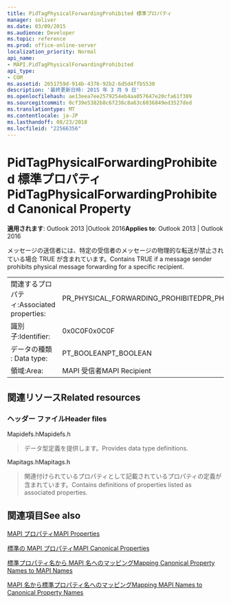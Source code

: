 ```yaml
---
title: PidTagPhysicalForwardingProhibited 標準プロパティ
manager: soliver
ms.date: 03/09/2015
ms.audience: Developer
ms.topic: reference
ms.prod: office-online-server
localization_priority: Normal
api_name:
- MAPI.PidTagPhysicalForwardingProhibited
api_type:
- COM
ms.assetid: 2651759d-914b-4376-92b2-6d5d4ffb5530
description: '最終更新日時: 2015 年 3 月 9 日'
ms.openlocfilehash: ae13eea7ee2579254eb4aa057647e20cfa61f389
ms.sourcegitcommit: 0cf39e5382b8c6f236c8a63c6036849ed3527ded
ms.translationtype: MT
ms.contentlocale: ja-JP
ms.lasthandoff: 08/23/2018
ms.locfileid: "22566356"
---
```

# <a name="pidtagphysicalforwardingprohibited-canonical-property"></a><span data-ttu-id="7479e-103">PidTagPhysicalForwardingProhibited 標準プロパティ</span><span class="sxs-lookup"><span data-stu-id="7479e-103">PidTagPhysicalForwardingProhibited Canonical Property</span></span>

  
  
<span data-ttu-id="7479e-104">**適用されます**: Outlook 2013 |Outlook 2016</span><span class="sxs-lookup"><span data-stu-id="7479e-104">**Applies to**: Outlook 2013 | Outlook 2016</span></span> 
  
<span data-ttu-id="7479e-105">メッセージの送信者には、特定の受信者のメッセージの物理的な転送が禁止されている場合 TRUE が含まれています。</span><span class="sxs-lookup"><span data-stu-id="7479e-105">Contains TRUE if a message sender prohibits physical message forwarding for a specific recipient.</span></span>
  
|||
|:-----|:-----|
|<span data-ttu-id="7479e-106">関連するプロパティ:</span><span class="sxs-lookup"><span data-stu-id="7479e-106">Associated properties:</span></span>  <br/> |<span data-ttu-id="7479e-107">PR_PHYSICAL_FORWARDING_PROHIBITED</span><span class="sxs-lookup"><span data-stu-id="7479e-107">PR_PHYSICAL_FORWARDING_PROHIBITED</span></span>  <br/> |
|<span data-ttu-id="7479e-108">識別子:</span><span class="sxs-lookup"><span data-stu-id="7479e-108">Identifier:</span></span>  <br/> |<span data-ttu-id="7479e-109">0x0C0F</span><span class="sxs-lookup"><span data-stu-id="7479e-109">0x0C0F</span></span>  <br/> |
|<span data-ttu-id="7479e-110">データの種類 : </span><span class="sxs-lookup"><span data-stu-id="7479e-110">Data type:</span></span>  <br/> |<span data-ttu-id="7479e-111">PT_BOOLEAN</span><span class="sxs-lookup"><span data-stu-id="7479e-111">PT_BOOLEAN</span></span>  <br/> |
|<span data-ttu-id="7479e-112">領域:</span><span class="sxs-lookup"><span data-stu-id="7479e-112">Area:</span></span>  <br/> |<span data-ttu-id="7479e-113">MAPI 受信者</span><span class="sxs-lookup"><span data-stu-id="7479e-113">MAPI Recipient</span></span>  <br/> |
   
## <a name="related-resources"></a><span data-ttu-id="7479e-114">関連リソース</span><span class="sxs-lookup"><span data-stu-id="7479e-114">Related resources</span></span>

### <a name="header-files"></a><span data-ttu-id="7479e-115">ヘッダー ファイル</span><span class="sxs-lookup"><span data-stu-id="7479e-115">Header files</span></span>

<span data-ttu-id="7479e-116">Mapidefs.h</span><span class="sxs-lookup"><span data-stu-id="7479e-116">Mapidefs.h</span></span>
  
> <span data-ttu-id="7479e-117">データ型定義を提供します。</span><span class="sxs-lookup"><span data-stu-id="7479e-117">Provides data type definitions.</span></span>
    
<span data-ttu-id="7479e-118">Mapitags.h</span><span class="sxs-lookup"><span data-stu-id="7479e-118">Mapitags.h</span></span>
  
> <span data-ttu-id="7479e-119">関連付けられているプロパティとして記載されているプロパティの定義が含まれています。</span><span class="sxs-lookup"><span data-stu-id="7479e-119">Contains definitions of properties listed as associated properties.</span></span>
    
## <a name="see-also"></a><span data-ttu-id="7479e-120">関連項目</span><span class="sxs-lookup"><span data-stu-id="7479e-120">See also</span></span>



[<span data-ttu-id="7479e-121">MAPI プロパティ</span><span class="sxs-lookup"><span data-stu-id="7479e-121">MAPI Properties</span></span>](mapi-properties.md)
  
[<span data-ttu-id="7479e-122">標準の MAPI プロパティ</span><span class="sxs-lookup"><span data-stu-id="7479e-122">MAPI Canonical Properties</span></span>](mapi-canonical-properties.md)
  
[<span data-ttu-id="7479e-123">標準プロパティ名から MAPI 名へのマッピング</span><span class="sxs-lookup"><span data-stu-id="7479e-123">Mapping Canonical Property Names to MAPI Names</span></span>](mapping-canonical-property-names-to-mapi-names.md)
  
[<span data-ttu-id="7479e-124">MAPI 名から標準プロパティ名へのマッピング</span><span class="sxs-lookup"><span data-stu-id="7479e-124">Mapping MAPI Names to Canonical Property Names</span></span>](mapping-mapi-names-to-canonical-property-names.md)

